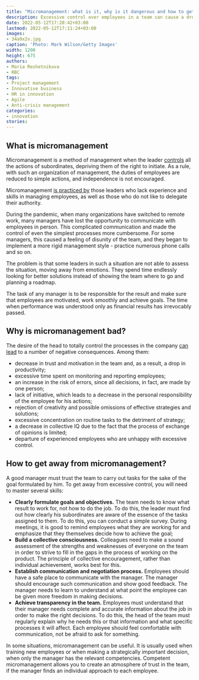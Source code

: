 ```yaml
---
title: "Micromanagement: what is it, why is it dangerous and how to get away from it"
description: Excessive control over employees in a team can cause a drop in productivity and stagnation. Trends explain what are the disadvantages of micromanagement and how to get rid of it.
date: 2022-05-12T17:20:42+03:00
lastmod: 2022-05-12T17:11:24+03:00
images:
- 34a9x2v.jpg
caption: 'Photo: Mark Wilson/Getty Images'
width: 1200
height: 675
authors:
- Maria Reshetnikova
- RBC
tags:
- Project management
- Innovative business
- HR in innovation
- Agile
- Anti-crisis management
categories:
- innovation
stories:
---
```


## What is micromanagement

Micromanagement is a method of management when the leader [controls](https://www.investopedia.com/terms/m/micro-manager.asp) all the actions of subordinates, depriving them of the right to initiate. As a rule, with such an organization of management, the duties of employees are reduced to simple actions, and independence is not encouraged.

Micromanagement [is practiced by](https://www.slingshotapp.io/blog/what-is-micromanagement) those leaders who lack experience and skills in managing employees, as well as those who do not like to delegate their authority.

During the pandemic, when many organizations have switched to remote work, many managers have lost the opportunity to communicate with employees in person. This complicated communication and made the control of even the simplest processes more cumbersome. For some managers, this caused a feeling of disunity of the team, and they began to implement a more rigid management style - practice numerous phone calls and so on.

The problem is that some leaders in such a situation are not able to assess the situation, moving away from emotions. They spend time endlessly looking for better solutions instead of showing the team where to go and planning a roadmap.

The task of any manager is to be responsible for the result and make sure that employees are motivated, work smoothly and achieve goals. The time when performance was understood only as financial results has irrevocably passed.

## Why is micromanagement bad?

The desire of the head to totally control the processes in the company [can lead](https://tracktime24.com/Blog/the-negative-effects-of-micromanagement) to a number of negative consequences. Among them:

- decrease in trust and motivation in the team and, as a result, a drop in productivity;
- excessive time spent on monitoring and reporting employees;
- an increase in the risk of errors, since all decisions, in fact, are made by one person;
- lack of initiative, which leads to a decrease in the personal responsibility of the employee for his actions;
- rejection of creativity and possible omissions of effective strategies and solutions;
- excessive concentration on routine tasks to the detriment of strategy;
- a decrease in collective IQ due to the fact that the process of exchange of opinions is limited;
- departure of experienced employees who are unhappy with excessive control.

## How to get away from micromanagement?

A good manager must trust the team to carry out tasks for the sake of the goal formulated by him. To get away from excessive control, you will need to master several skills:

- **Clearly formulate goals and objectives.** The team needs to know what result to work for, not how to do the job. To do this, the leader must find out how clearly his subordinates are aware of the essence of the tasks assigned to them. To do this, you can conduct a simple survey. During meetings, it is good to remind employees what they are working for and emphasize that they themselves decide how to achieve the goal;
- **Build a collective consciousness.** Colleagues need to make a sound assessment of the strengths and weaknesses of everyone on the team in order to strive to fill in the gaps in the process of working on the product. The principle of collective encouragement, rather than individual achievement, works best for this.
- **Establish communication and negotiation process.** Employees should have a safe place to communicate with the manager. The manager should encourage such communication and show good feedback. The manager needs to learn to understand at what point the employee can be given more freedom in making decisions.
- **Achieve transparency in the team.** Employees must understand that their manager needs complete and accurate information about the job in order to make the right decisions. To do this, the head of the team must regularly explain why he needs this or that information and what specific processes it will affect. Each employee should feel comfortable with communication, not be afraid to ask for something.

In some situations, micromanagement can be useful. It is usually used when training new employees or when making a strategically important decision, when only the manager has the relevant competencies. Competent micromanagement allows you to create an atmosphere of trust in the team, if the manager finds an individual approach to each employee.


